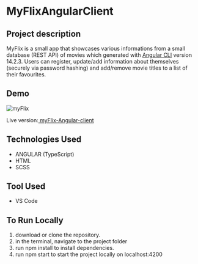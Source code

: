 # MyFlixAngularClient
## Project description

MyFlix is a small app that showcases various informations from a small database (REST API) of movies which generated with [Angular CLI](https://github.com/angular/angular-cli) version 14.2.3. Users can register, update/add information about themselves (securely via password hashing) and add/remove movie titles to a list of their favourites.

## Demo
![myFlix](https://user-images.githubusercontent.com/91905344/202309496-7c3f328d-5250-450c-b5fa-b6366dc22296.gif)

Live version:[ myFlix-Angular-client](https://radnej.github.io/myFlix-Angular-client/)

## Technologies Used
- ANGULAR (TypeScript) 
- HTML
- SCSS

## Tool Used
- VS Code


## To Run Locally
1. download or clone the repository.
2. in the terminal, navigate to the project folder
3. run npm install to install dependencies.
4. run npm start to start the project locally on localhost:4200
